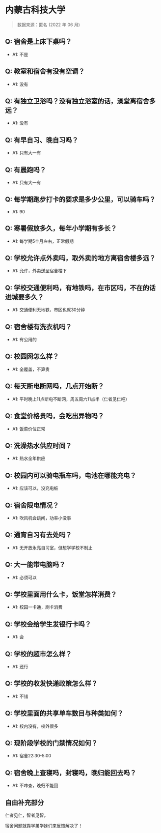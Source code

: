 # 内蒙古科技大学

> 数据来源：匿名 (2022 年 06 月)

## Q: 宿舍是上床下桌吗？

- A1: 不是

## Q: 教室和宿舍有没有空调？

- A1: 没有

## Q: 有独立卫浴吗？没有独立浴室的话，澡堂离宿舍多远？

- A1: 没有

## Q: 有早自习、晚自习吗？

- A1: 只有大一有

## Q: 有晨跑吗？

- A1: 只有大一有

## Q: 每学期跑步打卡的要求是多少公里，可以骑车吗？

- A1: 90

## Q: 寒暑假放多久，每年小学期有多长？

- A1: 每学期5个月左右，正常假期

## Q: 学校允许点外卖吗，取外卖的地方离宿舍楼多远？

- A1: 允许，外卖送至宿舍楼下

## Q: 学校交通便利吗，有地铁吗，在市区吗，不在的话进城要多久？

- A1: 交通便利无地铁，市区也就30分钟

## Q: 宿舍楼有洗衣机吗？

- A1: 有公用的

## Q: 校园网怎么样？

- A1: 全覆盖，不算贵

## Q: 每天断电断网吗，几点开始断？

- A1: 平时晚上11点断电不断网，周五周六11点半（仁者见仁吧）

## Q: 食堂价格贵吗，会吃出异物吗？

- A1: 饭菜价位正常

## Q: 洗澡热水供应时间？

- A1: 热水全年供应

## Q: 校园内可以骑电瓶车吗，电池在哪能充电？

- A1: 应该可以，没充电桩

## Q: 宿舍限电情况？

- A1: 吹风机会跳闸，功率小没事

## Q: 通宵自习有去处吗？

- A1: 无开放永亮自习室，但想学学校不制止

## Q: 大一能带电脑吗？

- A1: 必须可以

## Q: 学校里面用什么卡，饭堂怎样消费？

- A1: 校园一卡通，刷卡消费

## Q: 学校会给学生发银行卡吗？

- A1: 会

## Q: 学校的超市怎么样？

- A1: 还行

## Q: 学校的收发快递政策怎么样？

- A1: 不错

## Q: 学校里面的共享单车数目与种类如何？

- A1: 校内没有，校外很多

## Q: 现阶段学校的门禁情况如何？

- A1: 宿舍22:30-5:00

## Q: 宿舍晚上查寝吗，封寝吗，晚归能回去吗？

- A1: 不咋查，晚归不能回

## 自由补充部分

仁者见仁，智者见智。

宿舍问题就靠学弟学妹们来反馈解决了！